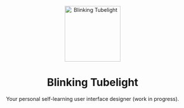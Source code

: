 <p align="center">
  <img alt="Blinking Tubelight" src="http://atulmy.com/attachments/images/blinking-tubelight.gif?v=0.1" width="150" />
</p>

<h1 align="center">Blinking Tubelight</h1>

<p align="center">
  Your personal self-learning user interface designer (work in progress).
</p>
